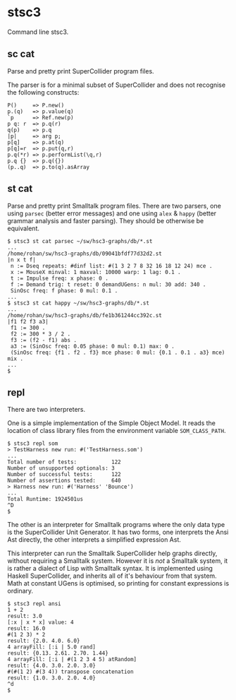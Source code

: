 # stsc3

Command line stsc3.

## sc cat

Parse and pretty print SuperCollider program files.

The parser is for a minimal subset of SuperCollider
and does not recognise the following constructs:

~~~~
P()     => P.new()
p.(q)   => p.value(q)
`p      => Ref.new(p)
p q: r  => p.q(r)
q(p)    => p.q
|p|     => arg p;
p[q]    => p.at(q)
p[q]=r  => p.put(q,r)
p.q(*r) => p.performList(\q,r)
p.q {}  => p.q({})
(p..q)  => p.to(q).asArray
~~~~

## st cat

Parse and pretty print Smalltalk program files.
There are two parsers,
one using `parsec` (better error messages)
and one using `alex` & `happy` (better grammar analysis and faster parsing).
They should be otherwise be equivalent.

~~~~
$ stsc3 st cat parsec ~/sw/hsc3-graphs/db/*.st
...
/home/rohan/sw/hsc3-graphs/db/09041bfdf77d32d2.st
|n x t f|
 n := Dseq repeats: #dinf list: #(1 3 2 7 8 32 16 18 12 24) mce .
 x := MouseX minval: 1 maxval: 10000 warp: 1 lag: 0.1 .
 t := Impulse freq: x phase: 0 .
 f := Demand trig: t reset: 0 demandUGens: n mul: 30 add: 340 .
 SinOsc freq: f phase: 0 mul: 0.1 .
...
$ stsc3 st cat happy ~/sw/hsc3-graphs/db/*.st
...
/home/rohan/sw/hsc3-graphs/db/fe1b361244cc392c.st
|f1 f2 f3 a3|
 f1 := 300 .
 f2 := 300 * 3 / 2 .
 f3 := (f2 - f1) abs .
 a3 := (SinOsc freq: 0.05 phase: 0 mul: 0.1) max: 0 .
 (SinOsc freq: {f1 . f2 . f3} mce phase: 0 mul: {0.1 . 0.1 . a3} mce) mix .
...
$
~~~~

## repl

There are two interpreters.

One is a simple implementation of the Simple Object Model.
It reads the location of class library files from the environment variable `SOM_CLASS_PATH`.
~~~~
$ stsc3 repl som
> TestHarness new run: #('TestHarness.som')
...
Total number of tests:           122
Number of unsupported optionals: 3
Number of successful tests:      122
Number of assertions tested:     640
> Harness new run: #('Harness' 'Bounce')
...
Total Runtime: 1924501us
^D
$
~~~~

The other is an interpreter for Smalltalk programs where the only
data type is the SuperCollider Unit Generator.  It has two forms, one
interprets the Ansi Ast directly, the other interprets a simplified
expression Ast.

This interpreter can run the Smalltalk SuperCollider help graphs
directly, without requiring a Smalltalk system.  However it is _not_ a
Smalltalk system, it is rather a dialect of Lisp with Smalltalk
syntax.  It is implemented using Haskell SuperCollider, and inherits
all of it's behaviour from that system.  Math at constant UGens is
optimised, so printing for constant expressions is ordinary.

~~~~
$ stsc3 repl ansi
1 + 2
result: 3.0
[:x | x * x] value: 4
result: 16.0
#(1 2 3) * 2
result: {2.0. 4.0. 6.0}
4 arrayFill: [:i | 5.0 rand]
result: {0.13. 2.61. 2.70. 1.44}
4 arrayFill: [:i | #(1 2 3 4 5) atRandom]
result: {4.0. 3.0. 2.0. 3.0}
#(#(1 2) #(3 4)) transpose concatenation
result: {1.0. 3.0. 2.0. 4.0}
^d
$
~~~~
